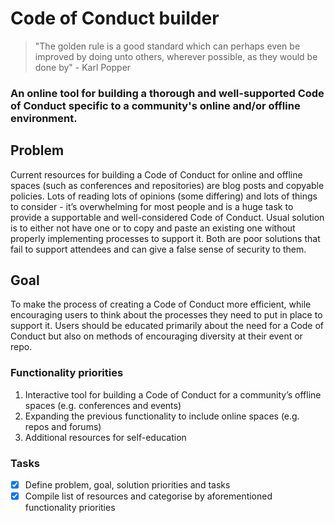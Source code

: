 # Code of Conduct builder
> "The golden rule is a good standard which can perhaps even be improved by doing unto others, wherever possible, as they would be done by" - Karl Popper

### An online tool for building a thorough and well-supported Code of Conduct specific to a community's online and/or offline environment.

## Problem
Current resources for building a Code of Conduct for online and offline spaces (such as conferences and repositories) are blog posts and copyable policies. Lots of reading lots of opinions (some differing) and lots of things to consider - it’s overwhelming for most people and is a huge task to provide a supportable and well-considered Code of Conduct. Usual solution is to either not have one or to copy and paste an existing one without properly implementing processes to support it. Both are poor solutions that fail to support attendees and can give a false sense of security to them.

## Goal
To make the process of creating a Code of Conduct more efficient, while encouraging users to think about the processes they need to put in place to support it. Users should be educated primarily about the need for a Code of Conduct but also on methods of encouraging diversity at their event or repo.

### Functionality priorities
1. Interactive tool for building a Code of Conduct for a community’s offline spaces (e.g. conferences and events)
2. Expanding the previous functionality to include online spaces (e.g. repos and forums)
3. Additional resources for self-education

### Tasks
- [x] Define problem, goal, solution priorities and tasks
- [x] Compile list of resources and categorise by aforementioned functionality priorities
